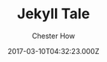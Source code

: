 ---
title: Jekyll Tale
github: https://github.com/chesterhow/tale
demo: https://chesterhow.github.io/tale/
author: Chester How
ssg:
  - Jekyll
cms:
  - Markdown
date: 2017-03-10T04:32:23.000Z
description: Minimal Jekyll theme for storytellers
draft: true
publish_date: '2017-03-10T04:32:23Z'
update_date: '2021-05-03T08:35:47Z'
github_star: 905
github_fork: 845
---